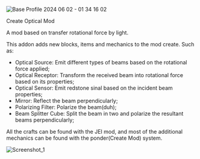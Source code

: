 


![Base Profile 2024 06 02 - 01 34 16 02](https://github.com/luccaPossamai/optical/assets/110493821/b7ecf37e-feee-4f32-8e9e-2031a0f22a6d)


  Create Optical Mod

A mod based on transfer rotational force by light.

This addon adds new blocks, items and mechanics to the mod create.
Such as:
 - Optical Source: Emit different types of beams based on the rotational force applied;
 - Optical Receptor: Transform the received beam into rotational force based on its properties;
 - Optical Sensor: Emit redstone sinal based on the incident beam properties;
 - Mirror: Reflect the beam perpendicularly;
 - Polarizing Filter: Polarize the beam(duh);
 - Beam Splitter Cube: Split the beam in two and polarize the resultant beams perpendicularly;
   
All the crafts can be found with the JEI mod, and most of the additional mechanics can be found with the ponder(Create Mod) system.

![Screenshot_1]([https://github.com/luccaPossamai/optical/assets/110493821/0c7c17be-6fe0-45e3-9283-e32520d17558](https://github-production-user-asset-6210df.s3.amazonaws.com/110493821/340778158-a6460dc2-c734-4718-b4e6-719e0083f9b0.png?X-Amz-Algorithm=AWS4-HMAC-SHA256&X-Amz-Credential=AKIAVCODYLSA53PQK4ZA%2F20240618%2Fus-east-1%2Fs3%2Faws4_request&X-Amz-Date=20240618T174328Z&X-Amz-Expires=300&X-Amz-Signature=2a20f586993b1a5ef43870edf12a7400ed3c2b9a0f614b3997598f2df3b5e6bb&X-Amz-SignedHeaders=host&actor_id=110493821&key_id=0&repo_id=785396479))








